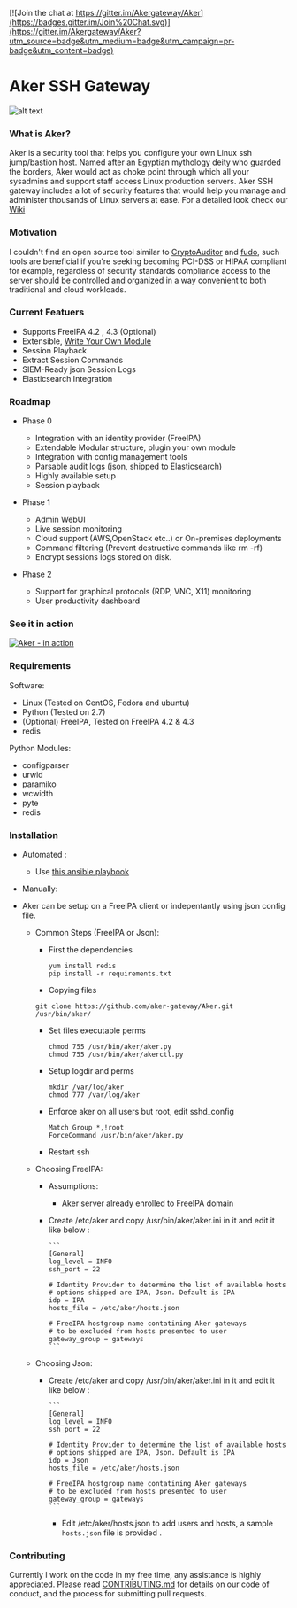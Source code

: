 [![Join the chat at https://gitter.im/Akergateway/Aker](https://badges.gitter.im/Join%20Chat.svg)](https://gitter.im/Akergateway/Aker?utm_source=badge&utm_medium=badge&utm_campaign=pr-badge&utm_content=badge)

# Aker SSH Gateway
![alt text](aker_logo.png "Aker")


### What is Aker?
Aker is a security tool that helps you configure your own Linux ssh jump/bastion host. Named after an Egyptian mythology deity who guarded the borders, Aker would act as choke point through which all your sysadmins and support staff access Linux production servers. Aker SSH gateway includes a lot of security features that would help you manage and administer thousands of Linux servers at ease. For a detailed look check our [Wiki](https://github.com/aker-gateway/Aker/wiki)  


### Motivation
I couldn't find an open source tool similar to [CryptoAuditor](https://www.ssh.com/products/cryptoauditor/) and [fudo](http://www.wheelsystems.com/en/products/wheel-fudo-psm/), such tools  are beneficial if you're seeking becoming PCI-DSS or HIPAA compliant for example, regardless of security standards compliance access to the server should be controlled and organized in a way convenient to both traditional and cloud workloads.


### Current Featuers

* Supports FreeIPA 4.2 , 4.3 (Optional)
* Extensible, [Write Your Own Module](https://github.com/aker-gateway/Aker/wiki/IdP-Modules#writing-your-custom-idp-module)
* Session Playback
* Extract Session Commands
* SIEM-Ready json Session Logs
* Elasticsearch Integration

### Roadmap
* Phase 0
  * Integration with an identity provider (FreeIPA)
  * Extendable Modular structure, plugin your own module
  * Integration with config management tools
  * Parsable audit logs (json, shipped to Elasticsearch)
  * Highly available setup
  * Session playback


* Phase 1
  * Admin WebUI
  * Live session monitoring
  * Cloud support (AWS,OpenStack etc..) or On-premises deployments
  * Command filtering (Prevent destructive commands like rm -rf)
  * Encrypt sessions logs stored on disk.

* Phase 2
  * Support for graphical protocols (RDP, VNC, X11) monitoring
  * User productivity dashboard


### See it in action
[![Aker - in action](https://i1.ytimg.com/vi/O-boM3LbVT4/hqdefault.jpg)](https://www.youtube.com/watch?v=H6dCCw666Xw)


### Requirements
Software:
- Linux (Tested on CentOS, Fedora and ubuntu)
- Python (Tested on 2.7)
- (Optional) FreeIPA, Tested on FreeIPA 4.2 & 4.3
- redis

Python Modules:
- configparser
- urwid
- paramiko
- wcwidth
- pyte
- redis

### Installation


* Automated :
	* Use [this ansible playbook](https://github.com/aker-gateway/aker-freeipa-playbook)


* Manually:
- Aker can be setup on a FreeIPA client or indepentantly using json config file.

	* Common Steps (FreeIPA or Json):

		* First the dependencies
			~~~
			yum install redis
			pip install -r requirements.txt
			~~~

		* Copying files
		~~~
		git clone https://github.com/aker-gateway/Aker.git /usr/bin/aker/
		~~~

		* Set files executable perms
	      ```
	      chmod 755 /usr/bin/aker/aker.py
	      chmod 755 /usr/bin/aker/akerctl.py
	      ```

		* Setup logdir and perms
	      ```
	      mkdir /var/log/aker
	      chmod 777 /var/log/aker
	      ```

		* Enforce aker on all users but root, edit sshd_config
	      ~~~
	      Match Group *,!root
	      ForceCommand /usr/bin/aker/aker.py
	      ~~~

		* Restart ssh
	
	
	
	* Choosing FreeIPA:
		* Assumptions:
			* Aker server already enrolled to FreeIPA domain
		
		* Create /etc/aker and copy /usr/bin/aker/aker.ini in it and edit it like below :

		      ```
		      [General]
		      log_level = INFO
		      ssh_port = 22

		      # Identity Provider to determine the list of available hosts
		      # options shipped are IPA, Json. Default is IPA
		      idp = IPA
		      hosts_file = /etc/aker/hosts.json

		      # FreeIPA hostgroup name contatining Aker gateways
		      # to be excluded from hosts presented to user
		      gateway_group = gateways
		      ```



	* Choosing Json:
		* Create /etc/aker and copy /usr/bin/aker/aker.ini in it and edit it like below :

		      ```
		      [General]
		      log_level = INFO
		      ssh_port = 22

		      # Identity Provider to determine the list of available hosts
		      # options shipped are IPA, Json. Default is IPA
		      idp = Json
		      hosts_file = /etc/aker/hosts.json

		      # FreeIPA hostgroup name contatining Aker gateways
		      # to be excluded from hosts presented to user
		      gateway_group = gateways
		      ```
		      
	      * Edit /etc/aker/hosts.json to add users and hosts, a sample `hosts.json` file is provided .
			
	
### Contributing
Currently I work on the code in my free time, any assistance is highly appreciated. Please read [CONTRIBUTING.md](CONTRIBUTING.md) for details on our code of conduct, and the process for submitting pull requests.
